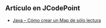 ## Artículo en JCodePoint
* [Java – Cómo crear un Map de sólo lectura](https://jcodepoint.com/java/crear-un-map-de-solo-lectura/)
